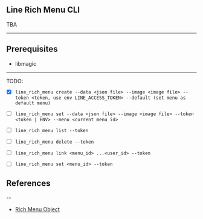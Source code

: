 Line Rich Menu CLI
---

TBA

---
## Prerequisites
- libmagic

---
TODO:

- [x] `line_rich_menu create --data <json file> --image <image file> --token <token, use env LINE_ACCESS_TOKEN> --default (set menu as default menu)`

- [ ] `line_rich_menu set --data <json file> --image <image file> --token <token | ENV> --menu <current menu id>`

- [ ] `line_rich_menu list --token`

- [ ] `line_rich_menu delete --token`

- [ ] `line_rich_menu link <menu_id> ...<user_id> --token`

- [ ] `line_rich_menu set <menu_id> --token`

## References
--
- [Rich Menu Object](https://developers.line.biz/en/reference/messaging-api/#rich-menu-object)
